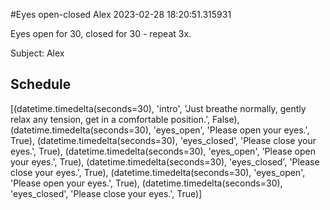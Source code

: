 #Eyes open-closed Alex 2023-02-28 18:20:51.315931

Eyes open for 30, closed for 30 - repeat 3x.

Subject: Alex

## Schedule

[(datetime.timedelta(seconds=30), 'intro', 'Just breathe normally, gently relax any tension, get in a comfortable position.', False), (datetime.timedelta(seconds=30), 'eyes_open', 'Please open your eyes.', True), (datetime.timedelta(seconds=30), 'eyes_closed', 'Please close your eyes.', True), (datetime.timedelta(seconds=30), 'eyes_open', 'Please open your eyes.', True), (datetime.timedelta(seconds=30), 'eyes_closed', 'Please close your eyes.', True), (datetime.timedelta(seconds=30), 'eyes_open', 'Please open your eyes.', True), (datetime.timedelta(seconds=30), 'eyes_closed', 'Please close your eyes.', True)]

